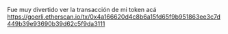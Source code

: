 Fue muy divertido ver la transacción de mi token acá 
https://goerli.etherscan.io/tx/0x4a166620d4c8b6a15fd65f9b951863ee3c7d449b39e93690b39d62c5f9da3111 
